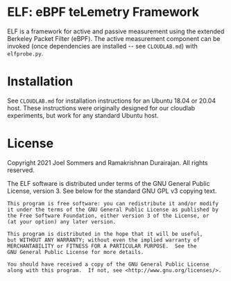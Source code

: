 # ELF: eBPF teLemetry Framework

ELF is a framework for active and passive measurement using the extended
Berkeley Packet Filter (eBPF).   The active measurement component can
be invoked (once dependencies are installed -- see `CLOUDLAB.md`) with
`elfprobe.py`.

# Installation

See `CLOUDLAB.md` for installation instructions for an Ubuntu 18.04 or 20.04 host.  These instructions were originally designed for our cloudlab experiments, but work for any standard Ubuntu host.

# License

Copyright 2021 Joel Sommers and Ramakrishnan Durairajan.  All rights reserved.

The ELF software is distributed under terms of the GNU General Public License, version 3.  See below for the standard GNU GPL v3 copying text.


    This program is free software: you can redistribute it and/or modify
    it under the terms of the GNU General Public License as published by
    the Free Software Foundation, either version 3 of the License, or
    (at your option) any later version.

    This program is distributed in the hope that it will be useful,
    but WITHOUT ANY WARRANTY; without even the implied warranty of
    MERCHANTABILITY or FITNESS FOR A PARTICULAR PURPOSE.  See the
    GNU General Public License for more details.

    You should have received a copy of the GNU General Public License
    along with this program.  If not, see <http://www.gnu.org/licenses/>.
